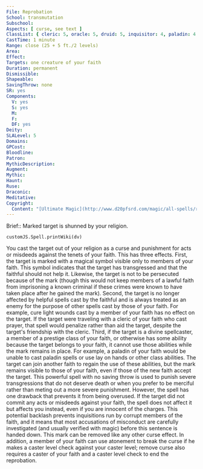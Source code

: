 ```yaml
---
File: Reprobation
School: transmutation
Subschool: 
Aspects: [ curse, see text ]
ClassList: { cleric: 5, oracle: 5, druid: 5, inquisitor: 4, paladin: 4 }
CastTime: 1 minute
Range: close (25 + 5 ft./2 levels)
Area: 
Effect: 
Targets: one creature of your faith
Duration: permanent
Dismissible: 
Shapeable: 
SavingThrow: none
SR: yes
Components:
  V: yes
  S: yes
  M: 
  F: 
  DF: yes
Deity: 
SLALevel: 5
Domains: 
GPCost: 
Bloodline: 
Patron: 
MythicDescription: 
Augment: 
Mythic: 
Haunt: 
Ruse: 
Draconic: 
Meditative: 
Copyright:
  Content: "[Ultimate Magic](http://www.d20pfsrd.com/magic/all-spells/r/reprobation)"
---
```

Brief:: Marked target is shunned by your religion.

```dataviewjs
customJS.Spell.printWiki(dv)
```

You cast the target out of your religion as a curse and punishment for acts or misdeeds against the tenets of your faith. This has three effects.  First, the target is marked with a magical symbol visible only to members of your faith. This symbol indicates that the target has transgressed and that the faithful should not help it. Likewise, the target is not to be persecuted because of the mark (though this would not keep members of a lawful faith from imprisoning a known criminal if these crimes were known to have taken place after he gained the mark).  Second, the target is no longer affected by helpful spells cast by the faithful and is always treated as an enemy for the purpose of other spells cast by those of your faith. For example, cure light wounds cast by a member of your faith has no effect on the target. If the target were traveling with a cleric of your faith who cast prayer, that spell would penalize rather than aid the target, despite the target's friendship with the cleric.  Third, if the target is a divine spellcaster, a member of a prestige class of your faith, or otherwise has some ability because the target belongs to your faith, it cannot use those abilities while the mark remains in place. For example, a paladin of your faith would be unable to cast paladin spells or use lay on hands or other class abilities. The target can join another faith to regain the use of these abilities, but the mark remains visible to those of your faith, even if those of the new faith accept the target.  This powerful spell with no saving throw is used to punish severe transgressions that do not deserve death or when you prefer to be merciful rather than meting out a more severe punishment. However, the spell has one drawback that prevents it from being overused. If the target did not commit any acts or misdeeds against your faith, the spell does not affect it but affects you instead, even if you are innocent of the charges.  This potential backlash prevents inquisitions run by corrupt members of the faith, and it means that most accusations of misconduct are carefully investigated (and usually verified with magic) before this sentence is handed down.  This mark can be removed like any other curse effect. In addition, a member of your faith can use atonement to break the curse if he makes a caster level check against your caster level; remove curse also requires a caster of your faith and a caster level check to end the reprobation.

